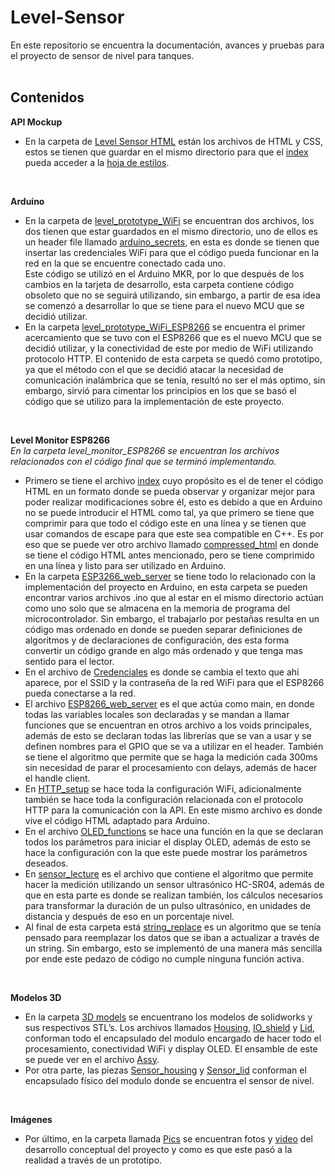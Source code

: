 # Level-Sensor
En este repositorio se encuentra la documentación, avances y pruebas para el proyecto de sensor de nivel para tanques.
<br>
<br>

## Contenidos
**API Mockup**
- En la carpeta de [Level Sensor HTML](https://github.com/Miguel-Carreon/Level-Sensor/tree/main/Level%20Sensor%20HTML) están los archivos de HTML y CSS, estos se tienen que guardar en el mismo directorio para que el [index](https://github.com/Miguel-Carreon/Level-Sensor/blob/main/Level%20Sensor%20HTML/index.html) pueda acceder a la 
[hoja de estilos](https://github.com/Miguel-Carreon/Level-Sensor/blob/main/Level%20Sensor%20HTML/style.css).
<br>

**Arduino**
- En la carpeta de [level_prototype_WiFi](https://github.com/Miguel-Carreon/Level-Sensor/tree/main/level_prototipe_WiFi) se encuentran dos archivos, los dos tienen que estar guardados en el mismo directorio, uno de ellos es un header file llamado [arduino_secrets](https://github.com/Miguel-Carreon/Level-Sensor/blob/main/level_prototipe_WiFi/arduino_secrets.h), en esta es donde se tienen que insertar las credenciales WiFi para que el código pueda funcionar en la red en la que se encuentre conectado cada uno. <br>
Este código se utilizó en el Arduino MKR, por lo que después de los cambios en la tarjeta de desarrollo, esta carpeta contiene código obsoleto que no se seguirá utilizando, sin embargo, a partir de esa idea se comenzó a desarrollar lo que se tiene para el nuevo MCU que se decidió utilizar.
- En la carpeta [level_prototype_WiFi_ESP8266](https://github.com/Miguel-Carreon/Level-Sensor/tree/test_branch/level_prototype_WiFi_ESP8266) se encuentra el primer acercamiento que se tuvo con el ESP8266 que es el nuevo MCU que se decidió utilizar, y la conectividad de este por medio de WiFi utilizando protocolo HTTP. El contenido de esta carpeta se quedó como prototipo, ya que el método con el que se decidió atacar la necesidad de comunicación inalámbrica que se tenía, resultó no ser el más optimo, sin embargo, sirvió para cimentar los principios en los que se basó el código que se utilizo para la implementación de este proyecto.
<br>

**Level Monitor ESP8266**
<br>
*En la carpeta level_monitor_ESP8266 se encuentran los archivos relacionados con el código final que se terminó implementando.*

- Primero se tiene el archivo [index](https://github.com/Miguel-Carreon/Level-Sensor/blob/test_branch/level_monitor_ESP8266/index.html) cuyo propósito es el de tener el código HTML en un formato donde se pueda observar y organizar mejor para poder realizar modificaciones sobre él, esto es debido a que en Arduino no se puede introducir el HTML como tal, ya que primero se tiene que comprimir para que todo el código este en una línea y se tienen que usar comandos de escape para que este sea compatible en C++. Es por eso que se puede ver otro archivo llamado [compressed_html](https://github.com/Miguel-Carreon/Level-Sensor/blob/test_branch/level_monitor_ESP8266/compressed_html.txt) en donde se tiene el código HTML antes mencionado, pero se tiene comprimido en una línea y listo para ser utilizado en Arduino.
- En la carpeta [ESP3266_web_server](https://github.com/Miguel-Carreon/Level-Sensor/tree/test_branch/level_monitor_ESP8266/ESP3266_web_server) se tiene todo lo relacionado con la implementación del proyecto en Arduino, en esta carpeta se pueden encontrar varios archivos .ino que al estar en el mismo directorio actúan como uno solo que se almacena en la memoria de programa del microcontrolador. Sin embargo, el trabajarlo por pestañas resulta en un código mas ordenado en donde se pueden separar definiciones de algoritmos y de declaraciones de configuración, des esta forma convertir un código grande en algo más ordenado y que tenga mas sentido para el lector.
- En el archivo de [Credenciales](https://github.com/Miguel-Carreon/Level-Sensor/blob/test_branch/level_monitor_ESP8266/ESP3266_web_server/Credenciales.h) es donde se cambia el texto que ahí aparece, por el SSID y la contraseña de la red WiFi para que el ESP8266 pueda conectarse a la red.
- El archivo [ESP8266_web_server](https://github.com/Miguel-Carreon/Level-Sensor/blob/test_branch/level_monitor_ESP8266/ESP3266_web_server/ESP3266_web_server.ino) es el que actúa como main, en donde todas las variables locales son declaradas y se mandan a llamar funciones que se encuentran en otros archivo a los voids principales, además de esto se declaran todas las librerías que se van a usar y se definen nombres para el GPIO que se va a utilizar en el header. También se tiene el algoritmo que permite que se haga la medición cada 300ms sin necesidad de parar el procesamiento con delays, además de hacer el handle client.
- En [HTTP_setup](https://github.com/Miguel-Carreon/Level-Sensor/blob/test_branch/level_monitor_ESP8266/ESP3266_web_server/HTTP_setup.ino) se hace toda la configuración WiFi, adicionalmente también se hace toda la configuración relacionada con el protocolo HTTP para la comunicación con la API. En este mismo archivo es donde vive el código HTML adaptado para Arduino.
- En el archivo [OLED_functions](https://github.com/Miguel-Carreon/Level-Sensor/blob/test_branch/level_monitor_ESP8266/ESP3266_web_server/OLED_functions.ino) se hace una función en la que se declaran todos los parámetros para iniciar el display OLED, además de esto se hace la configuración con la que este puede mostrar los parámetros deseados.
- En [sensor_lecture](https://github.com/Miguel-Carreon/Level-Sensor/blob/test_branch/level_monitor_ESP8266/ESP3266_web_server/sensor_lecture.ino) es el archivo que contiene el algoritmo que permite hacer la medición utilizando un sensor ultrasónico HC-SR04, además de que en esta parte es donde se realizan también, los cálculos necesarios para transformar la duración de un pulso ultrasónico, en unidades de distancia y después de eso en un porcentaje nivel.
- Al final de esta carpeta está [string_replace](https://github.com/Miguel-Carreon/Level-Sensor/blob/test_branch/level_monitor_ESP8266/ESP3266_web_server/string_replace.ino) es un algoritmo que se tenía pensado para reemplazar los datos que se iban a actualizar a través de un string. Sin embargo, esto se implementó de una manera más sencilla por ende este pedazo de código no cumple ninguna función activa.
<br>

**Modelos 3D**
- En la carpeta [3D models](https://github.com/Miguel-Carreon/Level-Sensor/tree/test_branch/3D_models) se encuentrano los modelos de solidworks y sus respectivos STL’s. Los archivos llamados [Housing](https://github.com/Miguel-Carreon/Level-Sensor/blob/test_branch/3D_models/Housing.SLDPRT), [IO_shield](https://github.com/Miguel-Carreon/Level-Sensor/blob/test_branch/3D_models/IO_shield.SLDPRT) y [Lid](https://github.com/Miguel-Carreon/Level-Sensor/blob/test_branch/3D_models/Lid.SLDPRT), conforman todo el encapsulado del modulo encargado de hacer todo el procesamiento, conectividad WiFi y display OLED. El ensamble de este se puede ver en el archivo [Assy](https://github.com/Miguel-Carreon/Level-Sensor/blob/test_branch/3D_models/Assy.SLDASM).
- Por otra parte, las piezas [Sensor_housing](https://github.com/Miguel-Carreon/Level-Sensor/blob/test_branch/3D_models/Sensor_housing.SLDPRT) y [Sensor_lid](https://github.com/Miguel-Carreon/Level-Sensor/blob/test_branch/3D_models/Sensor_lid.SLDPRT) conforman el encapsulado físico del modulo donde se encuentra el sensor de nivel.
<br>

**Imágenes**
- Por último, en la carpeta llamada [Pics](https://github.com/Miguel-Carreon/Level-Sensor/tree/test_branch/Pics) se encuentran fotos y [video](https://raw.githubusercontent.com/Miguel-Carreon/Level-Sensor/test_branch/Pics/VID_20211107_200837.mp4) del desarrollo conceptual del proyecto y como es que este pasó a la realidad a través de un prototipo.
